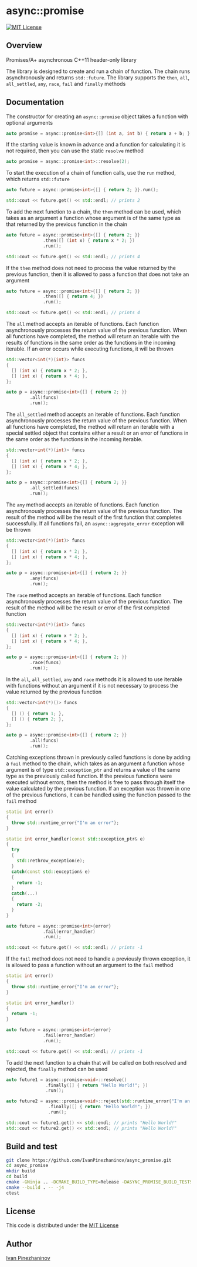 # async::promise

[![MIT License](https://img.shields.io/badge/license-mit-blue.svg?style=flat)](http://opensource.org/licenses/MIT)

## Overview

Promises/A+ asynchronous C++11 header-only library

The library is designed to create and run a chain of function. The chain runs asynchronously and returns `std::future`. The library supports the `then`, `all`, `all_settled`, `any`, `race`, `fail` and `finally` methods

## Documentation

The constructor for creating an `async::promise` object takes a function with optional arguments

```cpp
auto promise = async::promise<int>{[] (int a, int b) { return a + b; }, 2, 2};
```

If the starting value is known in advance and a function for calculating it is not required, then you can use the static `resolve` method

```cpp
auto promise = async::promise<int>::resolve(2);
```

To start the execution of a chain of function calls, use the `run` method, which returns `std::future`

```cpp
auto future = async::promise<int>{[] { return 2; }}.run();

std::cout << future.get() << std::endl; // prints 2
```

To add the next function to a chain, the `then` method can be used, which takes as an argument a function whose argument is of the same type as that returned by the previous function in the chain

```cpp
auto future = async::promise<int>{[] { return 2; }}
              .then([] (int x) { return x * 2; })
              .run();

std::cout << future.get() << std::endl; // prints 4
```

If the `then` method does not need to process the value returned by the previous function, then it is allowed to pass a function that does not take an argument

```cpp
auto future = async::promise<int>{[] { return 2; }}
              .then([] { return 4; })
              .run();

std::cout << future.get() << std::endl; // prints 4
```

The `all` method accepts an iterable of functions. Each function asynchronously processes the return value of the previous function. When all functions have completed, the method will return an iterable with the results of functions in the same order as the functions in the incoming iterable. If an error occurs while executing functions, it will be thrown

```cpp
std::vector<int(*)(int)> funcs
{
  [] (int x) { return x * 2; },
  [] (int x) { return x * 4; },
};

auto p = async::promise<int>{[] { return 2; }}
         .all(funcs)
         .run();
```

The `all_settled` method accepts an iterable of functions. Each function asynchronously processes the return value of the previous function. When all functions have completed, the method will return an iterable with a special settled object that contains either a result or an error of functions in the same order as the functions in the incoming iterable.

```cpp
std::vector<int(*)(int)> funcs
{
  [] (int x) { return x * 2; },
  [] (int x) { return x * 4; },
};

auto p = async::promise<int>{[] { return 2; }}
         .all_settled(funcs)
         .run();
```

The `any` method accepts an iterable of functions. Each function asynchronously processes the return value of the previous function. The result of the method will be the result of the first function that completes successfully. If all functions fail, an `async::aggregate_error` exception will be thrown

```cpp
std::vector<int(*)(int)> funcs
{
  [] (int x) { return x * 2; },
  [] (int x) { return x * 4; },
};

auto p = async::promise<int>{[] { return 2; }}
         .any(funcs)
         .run();
```

The `race` method accepts an iterable of functions. Each function asynchronously processes the return value of the previous function. The result of the method will be the result or error of the first completed function

```cpp
std::vector<int(*)(int)> funcs
{
  [] (int x) { return x * 2; },
  [] (int x) { return x * 4; },
};

auto p = async::promise<int>{[] { return 2; }}
         .race(funcs)
         .run();
```

In the `all`, `all_settled`, `any` and `race` methods it is allowed to use iterable with functions without an argument if it is not necessary to process the value returned by the previous function

```cpp
std::vector<int(*)()> funcs
{
  [] () { return 1; },
  [] () { return 2; },
};

auto p = async::promise<int>{[] { return 2; }}
         .all(funcs)
         .run();
```

Catching exceptions thrown in previously called functions is done by adding a `fail` method to the chain, which takes as an argument a function whose argument is of type `std::exception_ptr` and returns a value of the same type as the previously called function. If the previous functions were executed without errors, then the method is free to pass through itself the value calculated by the previous function. If an exception was thrown in one of the previous functions, it can be handled using the function passed to the `fail` method

```cpp
static int error()
{
  throw std::runtime_error{"I'm an error"};
}

static int error_handler(const std::exception_ptr& e)
{
  try
  {
    std::rethrow_exception(e);
  }
  catch(const std::exception& e)
  {
    return -1;
  }
  catch(...)
  {
    return -2;
  }
}

auto future = async::promise<int>{error}
              .fail(error_handler)
              .run();

std::cout << future.get() << std::endl; // prints -1
```

If the `fail` method does not need to handle a previously thrown exception, it is allowed to pass a function without an argument to the `fail` method

```cpp
static int error()
{
  throw std::runtime_error{"I'm an error"};
}

static int error_handler()
{
  return -1;
}

auto future = async::promise<int>{error}
              .fail(error_handler)
              .run();

std::cout << future.get() << std::endl; // prints -1
```

To add the next function to a chain that will be called on both resolved and rejected, the `finally` method can be used

```cpp
auto future1 = async::promise<void>::resolve()
               .finally([] { return "Hello World!"; })
               .run();

auto future2 = async::promise<void>::reject(std::runtime_error{"I'm an error"})
                .finally([] { return "Hello World!"; })
                .run();

std::cout << future1.get() << std::endl; // prints "Hello World!"
std::cout << future2.get() << std::endl; // prints "Hello World!"
```

## Build and test

```bash
git clone https://github.com/IvanPinezhaninov/async_promise.git
cd async_promise
mkdir build
cd build
cmake -GNinja .. -DCMAKE_BUILD_TYPE=Release -DASYNC_PROMISE_BUILD_TESTS=YES
cmake --build . -- -j4
ctest
```

## License
This code is distributed under the [MIT License](LICENSE)

## Author
[Ivan Pinezhaninov](mailto:ivan.pinezhaninov@gmail.com)
